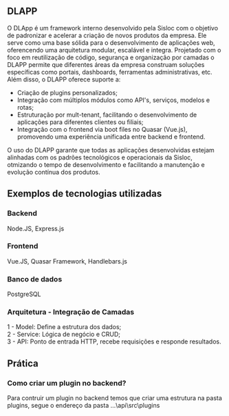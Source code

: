 ## DLAPP
O DLApp é um framework interno desenvolvido pela Sisloc com o objetivo de padronizar e acelerar a criação de novos produtos da empresa. Ele serve como uma base sólida para o desenvolvimento de aplicações web, oferencendo uma arquitetura modular, escalável e integra. Projetado com o foco em reutilização de código, segurança e organização por camadas o DLAPP permite que diferentes áreas da empresa construam soluções específicas como portais, dashboards, ferramentas administrativas, etc. Além disso, o DLAPP oferece suporte a:
* Criação de plugins personalizados;
* Integração com múltiplos módulos como API's, serviços, modelos e rotas;
* Estruturação por mult-tenant, facilitando o desenvolvimento de aplicações para diferentes clientes ou filiais;
* Integração com o frontend via boot files no Quasar (Vue.js), promovendo uma experiência unificada entre backend e frontend.

O uso do DLAPP garante que todas as aplicações desenvolvidas estejam alinhadas com os padrões tecnológicos e operacionais da Sisloc, otmizando o tempo de desenvolvimento e facilitando a manutenção e evolução contínua dos produtos.

## Exemplos de tecnologias utilizadas
### Backend
Node.JS, Express.js

### Frontend
Vue.JS, Quasar Framework, Handlebars.js

### Banco de dados
PostgreSQL

### Arquitetura - Integração de Camadas
1 - Model: Define a estrutura dos dados; <br>
2 - Service: Lógica de negócio e CRUD; <br>
3 - API: Ponto de entrada HTTP, recebe requisições e responde resultados. <br>

## Prática
### Como criar um plugin no backend?
Para contruir um plugin no backend temos que criar uma estrutura na pasta plugins, segue o endereço da pasta
...\api\src\plugins

